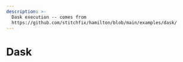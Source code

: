 ```yaml
---
description: >-
  Dask execution -- comes from
  https://github.com/stitchfix/hamilton/blob/main/examples/dask/
---
```


# Dask

